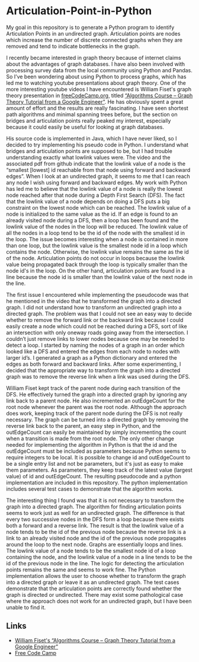 # Articulation-Point-in-Python

My goal in this repository is to generate a Python program to identify Articulation Points in an undirected graph. Articulation points are nodes which increase the number of discrete connected graphs when they are removed and tend to indicate bottlenecks in the graph. 


I recently became interested in graph theory because of internet claims about the advantages of graph databases. I have also been involved with processing survey data from the local community using Python and Pandas. So I’ve been wondering about using Python to process graphs, which has led me to watching youtube presentations about graph theory. One of the more interesting youtube videos I have encountered is William Fiset's graph theory presentation in [freeCodeCamp.org](www.freeCodeCamp.org), titled [“Algorithms Course – Graph Theory Tutorial from a Google Engineer”](https://www.youtube.com/watch?v=09_LlHjoEiY). He has obviously spent a great amount of effort and the results are really fascinating. I have seen shortest path algorithms and minimal spanning trees before, but the section on bridges and articulation points really peaked my interest, especially because it could easily be useful for looking at graph databases. 


His source code is implemented in Java, which I have never liked, so I decided to try implementing his pseudo code in Python. I understand what bridges and articulation points are supposed to be, but I had trouble understanding exactly what lowlink values were.  The video and the associated pdf from github indicate that the lowlink value of a node is the “smallest [lowest] id reachable from that node using forward and backward edges”. When I look at an undirected graph, it seems to me that I can reach any node I wish using forward and backward edges. My work with Python has led me to believe that the lowlink value of a node is really the lowest node reached after that node during a Depth First Search (DFS). The fact that the lowlink value of a node depends on doing a DFS puts a big constraint on the lowest node which can be reached.  The lowlink value of a node is initialized to the same value as the id. If an edge is found to an already visited node during a DFS, then a loop has been found and the lowlink value of the nodes in the loop will be reduced. The lowlink value of all the nodes in a loop tend to be the id of the node with the smallest id in the loop. The issue becomes interesting when a node is contained in more than one loop, but the lowlink value is the smallest node id in a loop which contains the node. Otherwise, the lowlink value remains the same as the id of the node. Articulation points do not occur in loops because the lowlink value being propagated back through the loop is typically smaller than the node id's in the loop. On the other hand, articulation points are found in a line because the node id is smaller than the lowlink value of the next node in the line. 


The first issue I encountered while implementing the pseudocode was that he mentioned in the video that he transformed the graph into a directed graph. I did not understand how to transform an undirected graph into a directed graph. The problem was that I could not see an easy way to decide whether to remove the forward link or the backward link because I could easily create a node which could not be reached during a DFS, sort of like an intersection with only oneway roads going away from the intersection. I couldn’t just remove links to lower nodes because one may be needed to detect a loop. I started by naming the nodes of a graph in an order which looked like a DFS and entered the edges from each node to nodes with larger id’s. I generated a graph as a Python dictionary and entered the edges as both forward and backward links. After some experimenting, I decided that the appropriate way to transform the graph into a directed graph was to remove the reverse link when a link was used during the DFS. 


William Fiset kept track of the parent node during each transition of the DFS. He effectively turned the graph into a directed graph by ignoring any link back to a parent node. He also incremented an outEdgeCount for the root node whenever the parent was the root node. Although the approach does work, keeping track of the parent node during the DFS is not really necessary. The graph can be turned into a directed graph by removing the reverse link back to the parent, an easy step in Python, and the outEdgeCount can easily be maintained by simply incrementing the count when a transition is made from the root node. The only other change needed for implementing the algorithm in Python is that the id and the outEdgeCount must be included as parameters because Python seems to require integers to be local. It is possible to change id and outEdgeCount to be a single entry list and not be parameters, but it's just as easy to make them parameters. As parameters, they keep track of the latest value (largest value) of id and outEdgeCount. The resulting pseudocode and a python implementation are included in this repository. The python implementation includes several test cases to demonstrate that the algorithm works. 


The interesting thing I found was that it is not necessary to transform the graph into a directed graph. The algorithm for finding articulation points seems to work just as well for an undirected graph. The difference is that every two successive nodes in the DFS form a loop because there exists both a forward and a reverse link. The result is that the lowlink value of a node tends to be the id of the previous node because the reverse link is a link to an already visited node and the id of the previous node propagates around the loop to the next node. Graphs are essentially loops and lines. The lowlink value of a node tends to be the smallest node id of a loop containing the node, and the lowlink value of a node in a line tends to be the id of the previous node in the line. The logic for detecting the articulation points remains the same and seems to work fine. The Python implementation allows the user to choose whether to transform the graph into a directed graph or leave it as an undirected graph. The test cases demonstrate that the articulation points are correctly found whether the graph is directed or undirected. There may exist some pathological case where the approach does not work for an undirected graph, but I have been unable to find it. 



## Links
- [William Fiset's “Algorithms Course – Graph Theory Tutorial from a Google Engineer”](https://www.youtube.com/watch?v=09_LlHjoEiY)
- [Free Code Camp](www.freecodecamp.org)